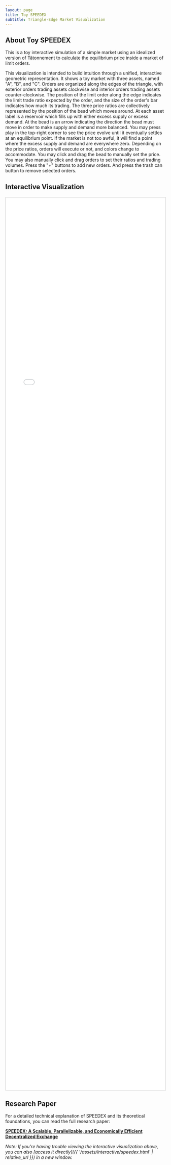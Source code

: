 ```yaml
---
layout: page
title: Toy SPEEDEX
subtitle: Triangle-Edge Market Visualization
---
```


## About Toy SPEEDEX

This is a toy interactive simulation of a simple market using an idealized version of Tâtonnement to calculate the equilibrium price inside a market of limit orders.

This visualization is intended to build intuition through a unified, interactive geometric representation. It shows a toy market with three assets, named "A", "B", and "C". Orders are organized along the edges of the triangle, with exterior orders trading assets clockwise and interior orders trading assets counter-clockwise. The position of the limit order along the edge indicates the limit trade ratio expected by the order, and the size of the order's bar indicates how much its trading. The three price ratios are collectively represented by the position of the bead which moves around. At each asset label is a reservoir which fills up with either excess supply or excess demand. At the bead is an arrow indicating the direction the bead must move in order to make supply and demand more balanced. You may press play in the top-right corner to see the price evolve until it eventually settles at an equilibrium point. If the market is not too awful, it will find a point where the excess supply and demand are everywhere zero. Depending on the price ratios, orders will execute or not, and colors change to accommodate. You may click and drag the bead to manually set the price. You may also manually click and drag orders to set their ratios and trading volumes. Press the "+" buttons to add new orders. And press the trash can button to remove selected orders.

## Interactive Visualization

<div style="width: 100%; height: 70vh; border: 1px solid #ccc; margin: 20px 0;">
<iframe src="{{ '/assets/interactive/speedex.html' | relative_url }}" 
        width="100%" 
        height="100%" 
        frameborder="0" 
        allowfullscreen>
    Your browser does not support iframes. Please <a href="{{ '/assets/interactive/speedex.html' | relative_url }}">click here</a> to view the SPEEDEX visualization directly.
</iframe>
</div>

## Research Paper

For a detailed technical explanation of SPEEDEX and its theoretical foundations, you can read the full research paper:

**[SPEEDEX: A Scalable, Parallelizable, and Economically Efficient Decentralized Exchange](https://arxiv.org/abs/2111.02719)**

*Note: If you're having trouble viewing the interactive visualization above, you can also [access it directly]({{ '/assets/interactive/speedex.html' | relative_url }}) in a new window.*
